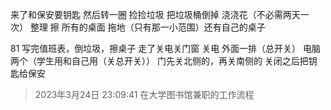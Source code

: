 来了和保安要钥匙
然后转一圈
捡捡垃圾
把垃圾桶倒掉
浇浇花（不必需两天一次）
整理 擦 所有的桌面
拖地（只有那一小范围）还有自己的桌子

81
写完值班表，倒垃圾，擦桌子
走了关电关门窗
关电 外面一排（总开关）
电脑两个（学生用和自己用（关总开关））
门先关北侧的，再关南侧的
关闭之后把钥匙给保安

> 2023年3月24日 23:09:41 在大学图书馆兼职的工作流程